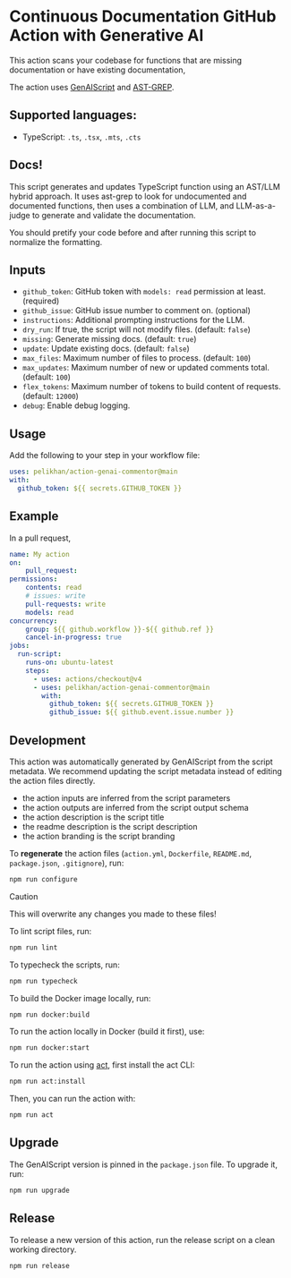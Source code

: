 # Continuous Documentation GitHub Action with Generative AI

This action scans your codebase for functions that are missing documentation or have existing documentation,

The action uses [GenAIScript](https://microsoft.github.io/genaiscript/) and [AST-GREP](https://ast-grep.github.io/).

## Supported languages:

- TypeScript: `.ts`, `.tsx`, `.mts`, `.cts`

## Docs!

This script generates and updates TypeScript function using an AST/LLM hybrid approach.
It uses ast-grep to look for undocumented and documented functions,
then uses a combination of LLM, and LLM-as-a-judge to generate and validate the documentation.

You should pretify your code before and after running this script to normalize the formatting.


## Inputs

- `github_token`: GitHub token with `models: read` permission at least. (required)
- `github_issue`: GitHub issue number to comment on. (optional)
- `instructions`: Additional prompting instructions for the LLM.
- `dry_run`: If true, the script will not modify files. (default: `false`)
- `missing`: Generate missing docs. (default: `true`)
- `update`: Update existing docs. (default: `false`)
- `max_files`: Maximum number of files to process. (default: `100`)
- `max_updates`: Maximum number of new or updated comments total. (default: `100`)
- `flex_tokens`: Maximum number of tokens to build content of requests. (default: `12000`)
- `debug`: Enable debug logging.

## Usage

Add the following to your step in your workflow file:

```yaml
uses: pelikhan/action-genai-commentor@main
with:
  github_token: ${{ secrets.GITHUB_TOKEN }}
```

## Example

In a pull request,

```yaml
name: My action
on:
    pull_request:
permissions:
    contents: read
    # issues: write
    pull-requests: write
    models: read
concurrency:
    group: ${{ github.workflow }}-${{ github.ref }}
    cancel-in-progress: true
jobs:
  run-script:
    runs-on: ubuntu-latest
    steps:
      - uses: actions/checkout@v4
      - uses: pelikhan/action-genai-commentor@main
        with:
          github_token: ${{ secrets.GITHUB_TOKEN }}
          github_issue: ${{ github.event.issue.number }}
```

## Development

This action was automatically generated by GenAIScript from the script metadata.
We recommend updating the script metadata instead of editing the action files directly.

- the action inputs are inferred from the script parameters
- the action outputs are inferred from the script output schema
- the action description is the script title
- the readme description is the script description
- the action branding is the script branding

To **regenerate** the action files (`action.yml`, `Dockerfile`, `README.md`, `package.json`, `.gitignore`), run:

```bash
npm run configure
```

> [!CAUTION]
> This will overwrite any changes you made to these files!

To lint script files, run:

```bash
npm run lint
```

To typecheck the scripts, run:
```bash
npm run typecheck
```

To build the Docker image locally, run:
```bash
npm run docker:build
```

To run the action locally in Docker (build it first), use:
```bash
npm run docker:start
```

To run the action using [act](https://nektosact.com/), first install the act CLI:

```bash
npm run act:install
```

Then, you can run the action with:

```bash
npm run act
```

## Upgrade

The GenAIScript version is pinned in the `package.json` file. To upgrade it, run:

```bash
npm run upgrade
```

## Release

To release a new version of this action, run the release script on a clean working directory.

```bash
npm run release
```
